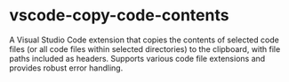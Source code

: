# vscode-copy-code-contents
A Visual Studio Code extension that copies the contents of selected code files (or all code files within selected directories) to the clipboard, with file paths included as headers. Supports various code file extensions and provides robust error handling.

